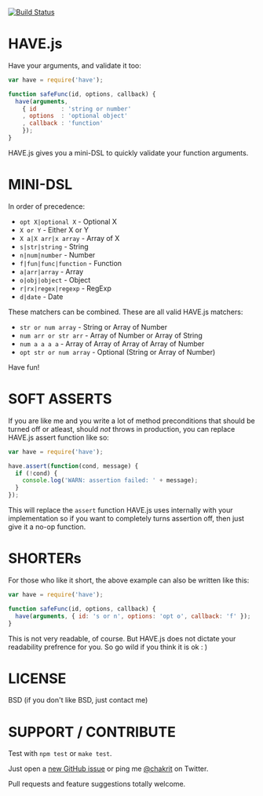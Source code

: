 
[![Build Status](https://travis-ci.org/chakrit/have.png?branch=master)](https://travis-ci.org/chakrit/have)

# HAVE.js

Have your arguments, and validate it too:

```js
var have = require('have');

function safeFunc(id, options, callback) {
  have(arguments,
    { id       : 'string or number'
    , options  : 'optional object'
    , callback : 'function'
    });
}
```

HAVE.js gives you a mini-DSL to quickly validate your function arguments.

# MINI-DSL

In order of precedence:

* `opt X|optional X` - Optional X
* `X or Y` - Either X or Y
* `X a|X arr|x array` - Array of X
* `s|str|string` - String
* `n|num|number` - Number
* `f|fun|func|function` - Function
* `a|arr|array` - Array
* `o|obj|object` - Object
* `r|rx|regex|regexp` - RegExp
* `d|date` - Date

These matchers can be combined. These are all valid HAVE.js matchers:

* `str or num array` - String or Array of Number
* `num arr or str arr` - Array of Number or Array of String
* `num a a a a` - Array of Array of Array of Array of Number
* `opt str or num array` - Optional (String or Array of Number)

Have fun!

# SOFT ASSERTS

If you are like me and you write a lot of method preconditions that should be turned off
or atleast, should *not* throws in production, you can replace HAVE.js assert function
like so:

```js
var have = require('have');

have.assert(function(cond, message) {
  if (!cond) {
    console.log('WARN: assertion failed: ' + message);
  }
});
```

This will replace the `assert` function HAVE.js uses internally with your implementation
so if you want to completely turns assertion off, then just give it a no-op function.

# SHORTERs

For those who like it short, the above example can also be written like this:

```js
var have = require('have');

function safeFunc(id, options, callback) {
  have(arguments, { id: 's or n', options: 'opt o', callback: 'f' });
}
```

This is not very readable, of course. But HAVE.js does not dictate your readability
prefrence for you. So go wild if you think it is ok : )

# LICENSE

BSD (if you don't like BSD, just contact me)

# SUPPORT / CONTRIBUTE

Test with `npm test` or `make test`.

Just open a [new GitHub issue](https://github.com/chakrit/have/issues/new) or ping me
[@chakrit](https://twitter.com/chakrit) on Twitter.

Pull requests and feature suggestions totally welcome.

